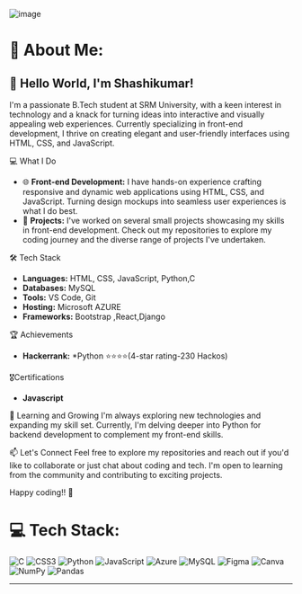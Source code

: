 ![image](https://github.com/Shashikumar-ezhilarasu/Shashikumar-ezhilarasu/assets/152071778/97916e78-05eb-4f8f-aabd-597d7efda486)



# 💫 About Me:
## 👋 Hello World, I'm Shashikumar!

I'm a passionate B.Tech student at SRM University, with a keen interest in technology and a knack for turning ideas into interactive and visually appealing web experiences. Currently specializing in front-end development, I thrive on creating elegant and user-friendly interfaces using HTML, CSS, and JavaScript.

 💻 What I Do
- 🌐 **Front-end Development:** I have hands-on experience crafting responsive and dynamic web applications using HTML, CSS, and JavaScript. Turning design mockups into seamless user experiences is what I do best.
- 🚀 **Projects:** I've worked on several small projects showcasing my skills in front-end development. Check out my repositories to explore my coding journey and the diverse range of projects I've undertaken.

 🛠️ Tech Stack
- **Languages:** HTML, CSS, JavaScript, Python,C
- **Databases:** MySQL
- **Tools:** VS Code, Git
- **Hosting:** Microsoft AZURE
- **Frameworks:** Bootstrap ,React,Django

🏆 Achievements
- **Hackerrank:**
*Python ⭐️⭐️⭐️⭐️(4-star rating-230 Hackos)

🎖️Certifications

- **Javascript**
  
 🌱 Learning and Growing
I'm always exploring new technologies and expanding my skill set. Currently, I'm delving deeper into Python for backend development to complement my front-end skills.

 📫 Let's Connect
Feel free to explore my repositories and reach out if you'd like to collaborate or just chat about coding and tech. I'm open to learning from the community and contributing to exciting projects.

Happy coding!! 🚀



# 💻 Tech Stack:
![C](https://img.shields.io/badge/c-%2300599C.svg?style=flat-square&logo=c&logoColor=white) ![CSS3](https://img.shields.io/badge/css3-%231572B6.svg?style=flat-square&logo=css3&logoColor=white) ![Python](https://img.shields.io/badge/python-3670A0?style=flat-square&logo=python&logoColor=ffdd54) ![JavaScript](https://img.shields.io/badge/javascript-%23323330.svg?style=flat-square&logo=javascript&logoColor=%23F7DF1E) ![Azure](https://img.shields.io/badge/azure-%230072C6.svg?style=flat-square&logo=microsoftazure&logoColor=white) ![MySQL](https://img.shields.io/badge/mysql-%2300000f.svg?style=flat-square&logo=mysql&logoColor=white) ![Figma](https://img.shields.io/badge/figma-%23F24E1E.svg?style=flat-square&logo=figma&logoColor=white) ![Canva](https://img.shields.io/badge/Canva-%2300C4CC.svg?style=flat-square&logo=Canva&logoColor=white) ![NumPy](https://img.shields.io/badge/numpy-%23013243.svg?style=flat-square&logo=numpy&logoColor=white) ![Pandas](https://img.shields.io/badge/pandas-%23150458.svg?style=flat-square&logo=pandas&logoColor=white)

---


<!-- Proudly created with GPRM ( https://gprm.itsvg.in ) -->

<!---
Shashikumar-ezhilarasu/Shashikumar-ezhilarasu is a ✨ special ✨ repository because its `README.md` (this file) appears on your GitHub profile.
You can click the Preview link to take a look at your changes.
--->
